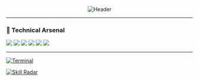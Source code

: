 <div align="center">
  <img src="https://readme-typing-svg.demolab.com?font=Fira+Code&pause=1000&color=00F72F&width=435&lines=🛡️+Security+Researcher;💻+Mobile+Reverse+Engineer;🔐+Pentester+@+OWASP+Top+10;⚡+CTF+Player;🚀+Automation+Enthusiast" alt="Header" />
</div>

---

### 🧰 Technical Arsenal
![](https://img.shields.io/badge/Android-Reverse%20Engineering-3DDC84?logo=android&logoColor=white)
![](https://img.shields.io/badge/iOS-Jailbreak%20Analysis-0A84FF?logo=apple&logoColor=white)
![](https://img.shields.io/badge/Frida-Dynamic%20Instrumentation-ff69b4)
![](https://img.shields.io/badge/BurpSuite-Web%20Pentesting-00FF00)
![](https://img.shields.io/badge/Ghidra-Static%20Analysis-00f5d4)
![](https://img.shields.io/badge/AWS-Cloud%20Security-FF9900?logo=amazonaws)

---

[![Terminal](https://capsule-render.vercel.app/api?type=terminal&section=header&text=Security%20Operations&color=00FF00&fontSize=18&animation=blink)](https://github.com/yourname)


[![Skill Radar](https://skillicons.dev/icons?i=android,ios,aws,py,java,raspberrypi,linux,git)](https://skillicons.dev)
